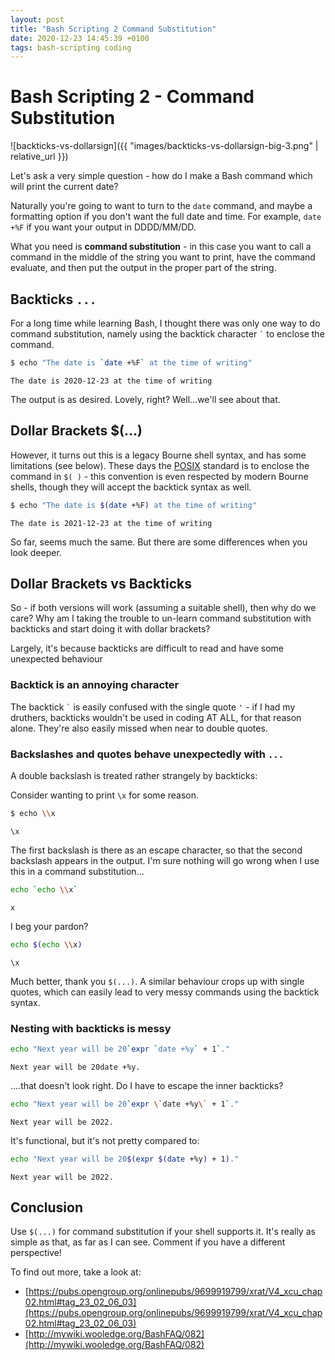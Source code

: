```yaml
---
layout: post
title: "Bash Scripting 2 Command Substitution"
date: 2020-12-23 14:45:39 +0100
tags: bash-scripting coding
---
```


# Bash Scripting 2 - Command Substitution

![backticks-vs-dollarsign]({{ "images/backticks-vs-dollarsign-big-3.png" | relative_url }})

Let's ask a very simple question - how do I make a Bash command which will print the current date?

Naturally you're going to want to turn to the `date` command, and maybe a formatting option if you don't want the full date and time. For example, `date +%F` if you want your output in DDDD/MM/DD.

What you need is **command substitution** - in this case you want to call a command in the middle of the string you want to print, have the command evaluate, and then put the output in the proper part of the string.

Backticks `...`
---------------

For a long time while learning Bash, I thought there was only one way to do command substitution, namely using the backtick character `` ` `` to enclose the command.
```bash
$ echo "The date is `date +%F` at the time of writing"
```
```
The date is 2020-12-23 at the time of writing
```

The output is as desired. Lovely, right? Well...we'll see about that.

Dollar Brackets $(...)
----------------------

However, it turns out this is a legacy Bourne shell syntax, and has some limitations (see below). These days the [POSIX](https://opensource.com/article/19/7/what-posix-richard-stallman-explains) standard is to enclose the command in `$( )` - this convention is even respected by modern Bourne shells, though they will accept the backtick syntax as well.

```bash
$ echo "The date is $(date +%F) at the time of writing"
```
```
The date is 2021-12-23 at the time of writing
```

So far, seems much the same. But there are some differences when you look deeper.

Dollar Brackets vs Backticks
----------------------------

So - if both versions will work (assuming a suitable shell), then why do we care? Why am I taking the trouble to un-learn command substitution with backticks and start doing it with dollar brackets?

Largely, it's because backticks are difficult to read and have some unexpected behaviour

### Backtick is an annoying character

The backtick `` ` `` is easily confused with the single quote `'` - if I had my druthers, backticks wouldn't be used in coding AT ALL, for that reason alone. They're also easily missed when near to double quotes.

### Backslashes and quotes behave unexpectedly with `...`

A double backslash is treated rather strangely by backticks:

Consider wanting to print `\x` for some reason.
```bash
$ echo \\x
```
```
﻿\x
```

The first backslash is there as an escape character, so that the second backslash appears in the output. I'm sure nothing will go wrong when I use this in a command substitution...

```bash
echo `echo \\x`
```
```
x
```

I beg your pardon?

```bash
echo $(echo \\x)
```
```
\x
```

Much better, thank you `$(...)`. A similar behaviour crops up with single quotes, which can easily lead to very messy commands using the backtick syntax.

### Nesting with backticks is messy

```bash
echo "Next year will be 20`expr `date +%y` + 1`." 
```
```
Next year will be 20date +%y.
```

....that doesn't look right. Do I have to escape the inner backticks?

```bash
echo "Next year will be 20`expr \`date +%y\` + 1`." 
```
```
Next year will be 2022.
```

It's functional, but it's not pretty compared to:

```bash
echo "Next year will be 20$(expr $(date +%y) + 1)." 
```
```
Next year will be 2022.
```

Conclusion
----------

Use `$(...)` for command substitution if your shell supports it. It's really as simple as that, as far as I can see. Comment if you have a different perspective!

To find out more, take a look at:

*   [https://pubs.opengroup.org/onlinepubs/9699919799/xrat/V4_xcu_chap02.html#tag_23_02_06_03](https://pubs.opengroup.org/onlinepubs/9699919799/xrat/V4_xcu_chap02.html#tag_23_02_06_03)
*   [http://mywiki.wooledge.org/BashFAQ/082](http://mywiki.wooledge.org/BashFAQ/082)
